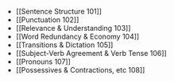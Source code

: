 - [[Sentence Structure 101]]
- [[Punctuation 102]]
- [[Relevance & Understanding 103]]
- [[Word Redundancy & Economy 104]]
- [[Transitions & Dictation 105]]
- [[Subject-Verb Agreement & Verb Tense 106]]
- [[Pronouns 107]]
- [[Possessives & Contractions, etc 108]]